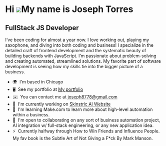 Hi ![](https://user-images.githubusercontent.com/18350557/176309783-0785949b-9127-417c-8b55-ab5a4333674e.gif)My name is Joseph Torres
=====================================================================================================================================

FullStack JS Developer
----------------------

I’ve been coding for almost a year now. I love working out, playing my saxophone, and diving into both coding and business! I specialize in the detailed craft of frontend development and the systematic beauty of building backends with JavaScript. I’m passionate about problem-solving and creating automated, streamlined solutions. My favorite part of software development is seeing how my skills tie into the bigger picture of a business.

* 🌍  I'm based in Chicago
* 🖥️  See my portfolio at [My portfolio](http://Thismyportfolio)
* ✉️  You can contact me at [joseph8778@gmail.com](mailto:joseph8778@gmail.com)
* 🚀  I'm currently working on [Skinstric AI Website](http://https://skinstric-jt-rdpp.vercel.app/)
* 🧠  I'm learning Make.com to learn more about high-level automation within a business.
* 🤝  I'm open to collaborating on any sort of business automation project, AI integration w/ full-stack engineering, or any new application idea.
* ⚡  Currently halfway through How to Win Friends and Influence People. My fav book is the Subtle Art of Not Giving a F\*ck By Mark Manson.
